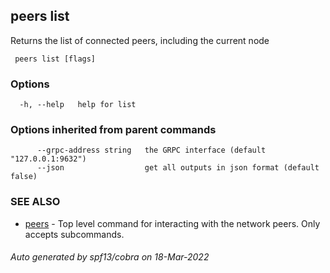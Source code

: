 ##  peers list

Returns the list of connected peers, including the current node

```
 peers list [flags]
```

### Options

```
  -h, --help   help for list
```

### Options inherited from parent commands

```
      --grpc-address string   the GRPC interface (default "127.0.0.1:9632")
      --json                  get all outputs in json format (default false)
```

### SEE ALSO

* [ peers](_peers.md)	 - Top level command for interacting with the network peers. Only accepts subcommands.

###### Auto generated by spf13/cobra on 18-Mar-2022
